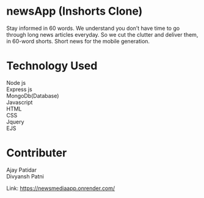 # newsApp (Inshorts Clone) 
Stay informed in 60 words. We understand you don’t have time to go through long news articles everyday. So we cut the clutter and deliver them, in 60-word shorts.
Short news for the mobile generation.

# Technology Used
Node js <br />
Express js <br />
MongoDb(Database) <br />
Javascript <br />
HTML <br />
CSS <br />
Jquery <br />
EJS <br />

# Contributer 
Ajay Patidar <br />
Divyansh Patni <br />

Link: https://newsmediaapp.onrender.com/
